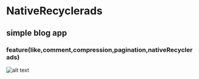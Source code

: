 # NativeRecyclerads
## simple blog app 
### feature(like,comment,compression,pagination,nativeRecyclerads)
![alt text](https://bashooka.com/wp-content/uploads/2015/08/card-ui-designs-26.jpg)
